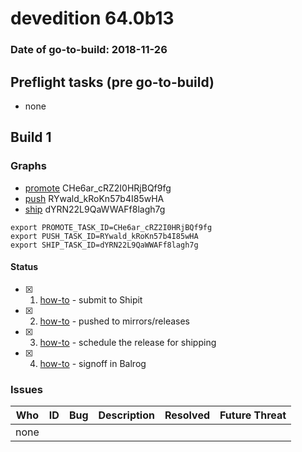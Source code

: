 # devedition 64.0b13

### Date of go-to-build: 2018-11-26

## Preflight tasks (pre go-to-build)
- none

## Build 1  

### Graphs
* [promote](https://tools.taskcluster.net/push-inspector/#/CHe6ar_cRZ2I0HRjBQf9fg) CHe6ar_cRZ2I0HRjBQf9fg
* [push](https://tools.taskcluster.net/push-inspector/#/RYwald_kRoKn57b4I85wHA) RYwald_kRoKn57b4I85wHA
* [ship](https://tools.taskcluster.net/push-inspector/#/dYRN22L9QaWWAFf8lagh7g) dYRN22L9QaWWAFf8lagh7g
```
export PROMOTE_TASK_ID=CHe6ar_cRZ2I0HRjBQf9fg
export PUSH_TASK_ID=RYwald_kRoKn57b4I85wHA
export SHIP_TASK_ID=dYRN22L9QaWWAFf8lagh7g
```


#### Status
- [x] 1.  [how-to](https://wiki.mozilla.org/Release:Release_Automation_on_Mercurial:Starting_a_Release#Submit_to_Ship_It)  - submit to Shipit
- [x] 2.  [how-to](https://github.com/mozilla-releng/releasewarrior-2.0/blob/master/docs/release-promotion/desktop/howto.md#push-artifacts-to-releases-directory)  - pushed to mirrors/releases
- [x] 3.  [how-to](https://github.com/mozilla-releng/releasewarrior-2.0/blob/master/docs/release-promotion/desktop/howto.md#ship-the-release)  - schedule the release for shipping
- [x] 4.  [how-to](https://github.com/mozilla-releng/releasewarrior-2.0/blob/master/docs/release-promotion/desktop/howto.md#obtain-sign-offs-for-changes)  - signoff in Balrog

### Issues
| Who                 | ID               | Bug                                                                 | Description                | Resolved                | Future Threat                |
| ------------------- | ---------------- | ------------------------------------------------------------------- | -------------------------- | ----------------------- | ---------------------------- |
| none | | | | | |

